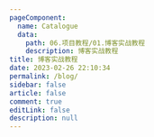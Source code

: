 ```yaml
---
pageComponent:
  name: Catalogue
  data: 
    path: 06.项目教程/01.博客实战教程
    description: 博客实战教程
title: 博客实战教程
date: 2023-02-26 22:10:34
permalink: /blog/
sidebar: false
article: false
comment: true
editLink: false
description: null
---
```

